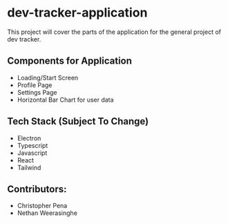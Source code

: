 # dev-tracker-application
This project will cover the parts of the application for the general project of dev tracker. 

## Components for Application
- Loading/Start Screen
- Profile Page
- Settings Page
- Horizontal Bar Chart for user data

## Tech Stack (Subject To Change)
- Electron
- Typescript
- Javascript
- React
- Tailwind

## Contributors:
- Christopher Pena
- Nethan Weerasinghe
